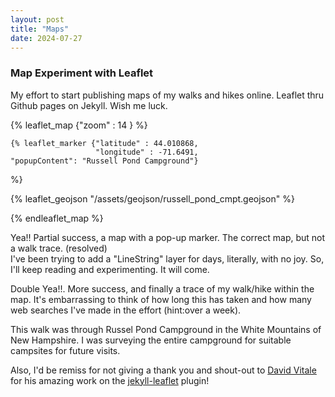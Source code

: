 ```yaml
---
layout: post
title: "Maps"
date: 2024-07-27
---
```


### Map Experiment with Leaflet

My effort to start publishing maps of my walks and hikes online.
Leaflet thru Github pages on Jekyll. 
Wish me luck.


{% leaflet_map {"zoom" : 14 } %}

    {% leaflet_marker {"latitude" : 44.010868,
                       "longitude" : -71.6491,
    "popupContent": "Russell Pond Campground"}
  %}

{% leaflet_geojson "/assets/geojson/russell_pond_cmpt.geojson" %}

{% endleaflet_map %}

Yea!! Partial success, a map with a pop-up marker. The correct map, but not a walk trace. (resolved)  
I've been trying to add a "LineString" layer for days, literally, with no joy. So, I'll keep reading and experimenting. It will come.  

Double Yea!!. More success, and finally a trace of my walk/hike within the map. It's embarrassing to think of how long this has taken and how many web searches I've made in the effort (hint:over a week).   

This walk was through Russel Pond Campground in the White Mountains of New Hampshire. I was surveying the entire campground for suitable campsites for future visits.

Also, I'd be remiss for not giving a thank you and shout-out to [David Vitale](https://davidjvitale.com) for his amazing work on the [jekyll-leaflet](https://davidjvitale.com/tech/jekyll-leaflet/) plugin!
